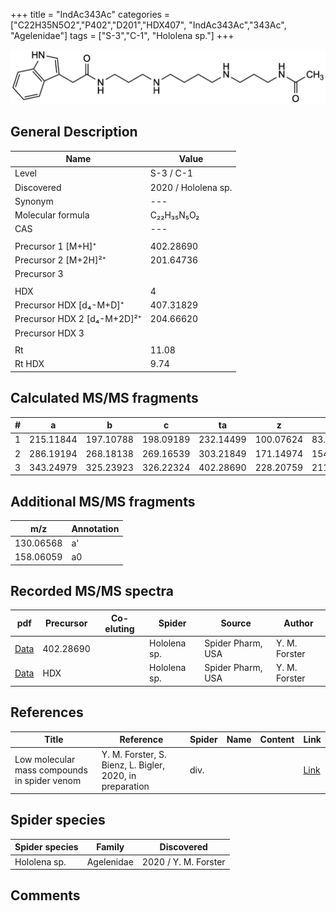 +++
title = "IndAc343Ac"
categories = ["C22H35N5O2","P402","D201","HDX407",
"IndAc343Ac","343Ac",
"Agelenidae"]
tags = ["S-3","C-1",
"Hololena sp."]
+++

![](/img/IndAc343Ac.png)

## General Description

| Name                       | Value              |
|----------------------------|--------------------|
| Level                      | S-3 / C-1          |
| Discovered                 | 2020 / Hololena sp. |
| Synonym                    | ---                |
| Molecular formula          | C₂₂H₃₅N₅O₂                   |
| CAS                        | ---                |
|                            |                    |
| Precursor 1 [M+H]⁺         | 402.28690                   |
| Precursor 2 [M+2H]²⁺       | 201.64736                   |
| Precursor 3                |                    |
|                            |                    |
| HDX                        | 4                   |
| Precursor HDX   [d₄-M+D]⁺   | 407.31829                   |
| Precursor HDX 2 [d₄-M+2D]²⁺ | 204.66620                   |
| Precursor HDX 3            |                    |
|                            |                    |
| Rt                         | 11.08                   |
| Rt HDX                     | 9.74                   |

## Calculated MS/MS fragments

| # | a         | b         | c         | ta        | z         | y         | tz        |
|---|-----------|-----------|-----------|-----------|-----------|-----------|-----------|
| 1 | 215.11844 | 197.10788 | 198.09189 | 232.14499 | 100.07624 | 83.04969 | 117.10279 |
| 2 | 286.19194 | 268.18138 | 269.16539 | 303.21849 | 171.14974 | 154.12319 | 188.17629 |
| 3 | 343.24979 | 325.23923 | 326.22324 | 402.28690 | 228.20759 | 211.18104 | 245.23414 |

## Additional MS/MS fragments

| m/z | Annotation |
|-----|------------|
| 130.06568 | a'         |
| 158.06059 | a0         |

## Recorded MS/MS spectra

| pdf                                             | Precursor | Co-eluting | Spider      | Source                       | Author        |
|-------------------------------------------------|-----------|------------|-------------|------------------------------|---------------|
| [Data](/pdf/Hololena-sp/402_IndAc343Ac_Ho-sp.pdf) | 402.28690 |           | Hololena sp. | Spider Pharm, USA | Y. M. Forster |
| [Data](/pdf/Hololena-sp/402_IndAc343Ac_Ho-sp_HDX.pdf) | HDX |           | Hololena sp. | Spider Pharm, USA | Y. M. Forster |


## References

| Title | Reference | Spider | Name | Content | Link |
|-------|-----------|--------|------|---------|------|
| Low molecular mass compounds in spider venom      | Y. M. Forster, S. Bienz, L. Bigler, 2020, in preparation          | div.       |   |   | [Link](unknown) |

## Spider species

| Spider species     | Family     | Discovered           |
|--------------------|------------|----------------------|
| Hololena sp.       | Agelenidae | 2020 / Y. M. Forster |


## Comments